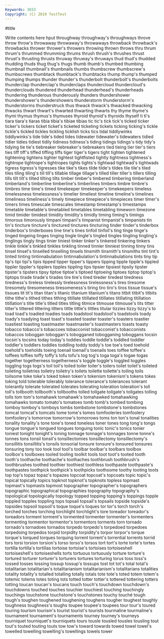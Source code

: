 ```yaml
---
Keywords: 3653
Copyright: (C) 2019 TestTest
---
```


#title

Write contents here
hput
throughway throughway's throughways throve throw throw's throwaway throwaway's throwaways throwback
throwback's throwbacks thrower thrower's throwers throwing thrown throws thru thrum
thrum's thrummed thrumming thrums thrush thrush's thrushes thrust thrust's thrusting
thrusts thruway thruway's thruways thud thud's thudded thudding thuds thug
thug's thugs thumb thumb's thumbed thumbing thumbnail thumbnail's thumbnails thumbs
thumbscrew thumbscrew's thumbscrews thumbtack thumbtack's thumbtacks thump thump's thumped thumping
thumps thunder thunder's thunderbolt thunderbolt's thunderbolts thunderclap thunderclap's thunderclaps thundercloud
thundercloud's thunderclouds thundered thunderhead thunderhead's thunderheads thundering thunderous thunderously thunders
thundershower thundershower's thundershowers thunderstorm thunderstorm's thunderstorms thunderstruck thus thwack thwack's
thwacked thwacking thwacks thwart thwart's thwarted thwarting thwarts thy thyme
thyme's thymi thymus thymus's thymuses thyroid thyroid's thyroids thyself ti
ti's tiara tiara's tiaras tibia tibia's tibiae tibias tic tic's
tick tick's ticked ticker ticker's tickers ticket ticket's ticketed ticketing
tickets ticking ticking's tickle tickle's tickled tickles tickling ticklish ticks
tics tidal tiddlywinks tiddlywinks's tide tide's tided tides tidewater tidewater's
tidewaters tidied tidier tidies tidiest tidily tidiness tidiness's tiding tidings
tidings's tidy tidy's tidying tie tie's tiebreaker tiebreaker's tiebreakers tied
tieing tier tier's tiers ties tiff tiff's tiffed tiffing tiffs
tiger tiger's tigers tight tighten tightened tightening tightens tighter tightest
tightfisted tightly tightness tightness's tightrope tightrope's tightropes tights tights's tightwad
tightwad's tightwads tigress tigress's tigresses tike tike's tikes tilde tilde's
tildes tile tile's tiled tiles tiling tiling's till till's tillable
tillage tillage's tilled tiller tiller's tillers tilling tills tilt tilt's
tilted tilting tilts timber timber's timbered timbering timberland timberland's timberline
timberline's timberlines timbers timbre timbre's timbres time time's timed timekeeper
timekeeper's timekeepers timeless timelessness timelessness's timelier timeliest timeline timeline's timelines
timeliness timeliness's timely timepiece timepiece's timepieces timer timer's timers times
timescale timescales timestamp timestamp's timestamps timetable timetable's timetabled timetables timetabling
timeworn timezone timid timider timidest timidity timidity's timidly timing timing's
timings timorous timorously timpani timpani's timpanist timpanist's timpanists tin tin's
tincture tincture's tinctured tinctures tincturing tinder tinder's tinderbox tinderbox's tinderboxes
tine tine's tines tinfoil tinfoil's ting tinge tinge's tinged tingeing
tinges tinging tingle tingle's tingled tingles tingling tingling's tinglings tingly
tings tinier tiniest tinker tinker's tinkered tinkering tinkers tinkle tinkle's
tinkled tinkles tinkling tinned tinnier tinniest tinning tinny tins tinsel
tinsel's tinselled tinselling tinsels tinsmith tinsmith's tinsmiths tint tint's tinted
tinting tintinnabulation tintinnabulation's tintinnabulations tints tiny tip tip's tipi tipi's
tipis tipped tipper tipper's tippers tipping tipple tipple's tippled tippler
tippler's tipplers tipples tippling tips tipsier tipsiest tipsily tipster tipster's
tipsters tipsy tiptoe tiptoe's tiptoed tiptoeing tiptoes tiptop tiptop's tiptops
tirade tirade's tirades tire tire's tired tireder tiredest tiredness tiredness's
tireless tirelessly tirelessness tirelessness's tires tiresome tiresomely tiresomeness tiresomeness's tiring
tiro tiro's tiros tissue tissue's tissues tit tit's titan titan's
titanic titanium titanium's titans titbit titbit's titbits tithe tithe's tithed
tithes tithing titillate titillated titillates titillating titillation titillation's title title's
titled titles titling titmice titmouse titmouse's tits titter titter's tittered
tittering titters tittle tittle's tittles titular tizzies tizzy tizzy's to
toad toad's toadied toadies toads toadstool toadstool's toadstools toady toady's
toadying toast toast's toasted toaster toaster's toasters toastier toastiest toasting
toastmaster toastmaster's toastmasters toasts toasty tobacco tobacco's tobaccoes tobacconist tobacconist's
tobacconists tobaccos toboggan toboggan's tobogganed tobogganing toboggans tocsin tocsin's tocsins
today today's toddies toddle toddle's toddled toddler toddler's toddlers toddles
toddling toddy toddy's toe toe's toed toehold toehold's toeholds toeing
toenail toenail's toenails toes toffee toffee's toffees toffies toffy toffy's
tofu tofu's tog tog's toga toga's togae togas together togetherness
togetherness's toggle toggle's toggled toggles toggling togs togs's toil toil's
toiled toiler toiler's toilers toilet toilet's toileted toileting toiletries toiletry
toiletry's toilets toilette toilette's toiling toils toilsome toke toke's toked
token token's tokenism tokenism's tokens tokes toking told tolerable tolerably
tolerance tolerance's tolerances tolerant tolerantly tolerate tolerated tolerates tolerating toleration
toleration's toll toll's tollbooth tollbooth's tollbooths tolled tollgate tollgate's tollgates
tolling tolls tom tom's tomahawk tomahawk's tomahawked tomahawking tomahawks tomato
tomato's tomatoes tomb tomb's tombed tombing tomboy tomboy's tomboys tombs
tombstone tombstone's tombstones tomcat tomcat's tomcats tome tome's tomes tomfooleries
tomfoolery tomfoolery's tomorrow tomorrow's tomorrows toms ton ton's tonal tonalities
tonality tonality's tone tone's toned toneless toner tones tong tong's
tongs tongue tongue's tongued tongues tonguing tonic tonic's tonics tonier
toniest tonight tonight's toning tonnage tonnage's tonnages tonne tonne's tonnes
tons tonsil tonsil's tonsillectomies tonsillectomy tonsillectomy's tonsillitis tonsillitis's tonsils tonsorial
tonsure tonsure's tonsured tonsures tonsuring tony too took tool tool's
toolbar toolbar's toolbars toolbox toolbox's toolboxes tooled tooling toolkit tools
toot toot's tooted tooth tooth's toothache toothache's toothaches toothbrush toothbrush's
toothbrushes toothed toothier toothiest toothless toothpaste toothpaste's toothpastes toothpick toothpick's
toothpicks toothsome toothy tooting toots top top's topaz topaz's topazes
topcoat topcoat's topcoats topic topic's topical topically topics topknot topknot's
topknots topless topmast topmast's topmasts topmost topographer topographer's topographers topographic
topographical topographies topography topography's topological topologically topology topped topping topping's
toppings topple toppled topples toppling tops topsail topsail's topsails topside
topside's topsides topsoil topsoil's toque toque's toques tor tor's torch
torch's torched torches torching torchlight torchlight's tore toreador toreador's toreadors
torment torment's tormented tormenter tormenter's tormenters tormenting tormentor tormentor's tormentors
torments torn tornado tornado's tornadoes tornados torpedo torpedo's torpedoed torpedoes
torpedoing torpedos torpid torpidity torpidity's torpor torpor's torque torque's torqued
torques torquing torrent torrent's torrential torrents torrid tors torsi torsion
torsion's torso torso's torsos tort tort's torte torte's tortes tortilla
tortilla's tortillas tortoise tortoise's tortoises tortoiseshell tortoiseshell's tortoiseshells torts tortuous
tortuously torture torture's tortured torturer torturer's torturers tortures torturing torus
toss toss's tossed tosses tossing tossup tossup's tossups tost tot
tot's total total's totalitarian totalitarian's totalitarianism totalitarianism's totalitarians totalities totality
totality's totalled totalling totally totals tote tote's toted totem totem's
totemic totems totes toting tots totted totter totter's tottered tottering
totters totting toucan toucan's toucans touch touch's touchdown touchdown's touchdowns
touched touches touchier touchiest touching touchingly touchings touchstone touchstone's touchstones
touchy touché tough tough's toughen toughened toughening toughens tougher toughest
toughly toughness toughness's toughs toupee toupee's toupees tour tour's toured
touring tourism tourism's tourist tourist's tourists tourmaline tourmaline's tournament tournament's
tournaments tourney tourney's tourneys tourniquet tourniquet's tourniquets tours tousle tousled
tousles tousling tout tout's touted touting touts tow tow's toward
towards towed towel towel's towelled towelling towelling's towellings towels tower
